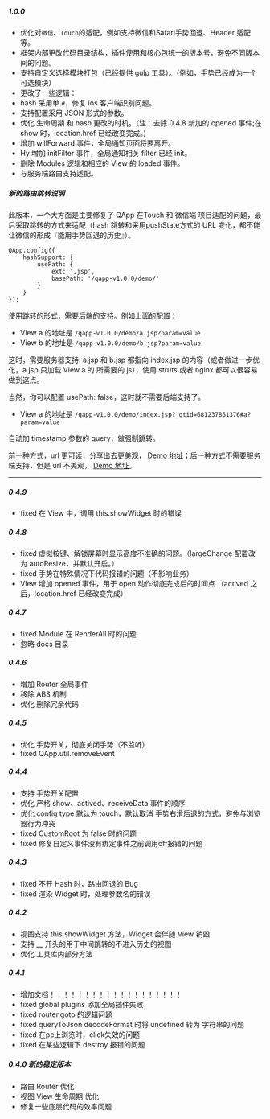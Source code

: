 ##### 1.0.0

* 优化对`微信`、`Touch`的适配，例如支持微信和Safari手势回退、Header 适配等。
* 框架内部更改代码目录结构，插件使用和核心包统一的版本号，避免不同版本间的问题。
* 支持自定义选择模块打包（已经提供 gulp 工具）。（例如，手势已经成为一个可选模块）
* 更改了一些逻辑：
 * hash 采用单 `#`，修复 ios 客户端识别问题。
 * 支持配置采用 JSON 形式的参数。
 * 优化 生命周期 和 hash 更改的时机。（注：去除 0.4.8 新加的 opened 事件;在 show 时，location.href 已经改变完成。)
 * 增加 willForward 事件，全局通知页面将要离开。
 * Hy 增加 initFilter 事件，全局通知相关 filter 已经 init。
 * 删除 Modules 逻辑和相应的 View 的 loaded 事件。
 * 与服务端路由支持适配。

##### 新的路由跳转说明

此版本，一个大方面是主要修复了 QApp 在Touch 和  微信端 项目适配的问题，最后采取跳转的方式来适配（hash 跳转和采用pushState方式的 URL 变化，都不能让微信的形成『能用手势回退的历史』）。

```
QApp.config({
	hashSupport: {
		usePath: {
			ext: '.jsp',
			basePath: '/qapp-v1.0.0/demo/'
		}
	}
});
```

使用跳转的形式，需要后端的支持。例如上面的配置：

* View a 的地址是 `/qapp-v1.0.0/demo/a.jsp?param=value`
* View b  的地址是 `/qapp-v1.0.0/demo/b.jsp?param=value`

这时，需要服务器支持: a.jsp 和 b.jsp 都指向 index.jsp 的内容（或者做进一步优化，a.jsp 只加载 View a 的 所需要的 js），使用 struts 或者 nginx 都可以很容易做到这点。

当然，你可以配置 usePath: false，这时就不需要后端支持了。

* View a 的地址是 `/qapp-v1.0.0/demo/index.jsp?_qtid=681237861376#a?param=value`

自动加 timestamp 参数的 query，做强制跳转。

前一种方式，url 更可读，分享出去更美观， [Demo 地址](http://ued.qunar.com/qapp-v1.0.0/demo/)；后一种方式不需要服务端支持，但是 url 不美观， [Demo 地址](http://ued.qunar.com/qapp-v1.0.0/demo/origin.html)。

------

##### 0.4.9

* fixed 在 View 中，调用 this.showWidget 时的错误

##### 0.4.8

* fixed 虚拟按键、解锁屏幕时显示高度不准确的问题。（largeChange 配置改为 autoResize，并默认开启。）
* fixed 手势在特殊情况下代码报错的问题（不影响业务）
* View 增加 opened 事件，用于 open 动作彻底完成后的时间点 （actived 之后，location.href 已经改变完成）

##### 0.4.7

* fixed Module 在 RenderAll 时的问题
* 忽略 docs 目录

##### 0.4.6

* 增加 Router 全局事件
* 移除 ABS 机制
* 优化 删除冗余代码

##### 0.4.5

* 优化 手势开关，彻底关闭手势（不监听）
* fixed QApp.util.removeEvent

##### 0.4.4

* 支持 手势开关配置
* 优化 严格 show、actived、receiveData 事件的顺序
* 优化 config type 默认为 touch，默认取消 手势右滑后退的方式，避免与浏览器行为冲突
* fixed CustomRoot 为 false 时的问题
* fixed 修复自定义事件没有绑定事件之前调用off报错的问题

##### 0.4.3

* fixed 不开 Hash 时，路由回退的 Bug
* fixed 渲染 Widget 时，处理参数名的错误

##### 0.4.2

* 视图支持 this.showWidget 方法，Widget 会伴随 View 销毁
* 支持 __ 开头的用于中间跳转的不进入历史的视图
* 优化 工具库内部分方法

##### 0.4.1

* 增加文档！！！！！！！！！！！！！！！！！！！
* fixed global plugins 添加全局插件失败
* fixed router.goto 的逻辑问题
* fixed queryToJson decodeFormat 时将 undefined 转为 字符串的问题
* fixed 在pc上浏览时，click失效的问题
* fixed 在某些逻辑下 destroy 报错的问题

##### 0.4.0 新的稳定版本

* 路由 Router 优化
* 视图 View 生命周期 优化
* 修复一些底层代码的效率问题
